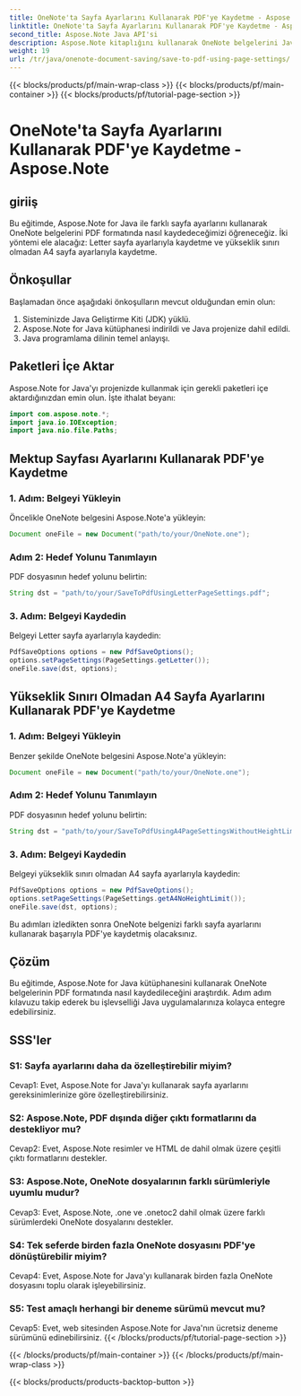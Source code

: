 ```yaml
---
title: OneNote'ta Sayfa Ayarlarını Kullanarak PDF'ye Kaydetme - Aspose.Note
linktitle: OneNote'ta Sayfa Ayarlarını Kullanarak PDF'ye Kaydetme - Aspose.Note
second_title: Aspose.Note Java API'si
description: Aspose.Note kitaplığını kullanarak OneNote belgelerini Java'da PDF'ye nasıl kaydedeceğinizi öğrenin. Farklı sayfa ayarlarına yönelik kod örnekleri içeren adım adım kılavuz.
weight: 19
url: /tr/java/onenote-document-saving/save-to-pdf-using-page-settings/
---
```


{{< blocks/products/pf/main-wrap-class >}}
{{< blocks/products/pf/main-container >}}
{{< blocks/products/pf/tutorial-page-section >}}

# OneNote'ta Sayfa Ayarlarını Kullanarak PDF'ye Kaydetme - Aspose.Note

## giriiş

Bu eğitimde, Aspose.Note for Java ile farklı sayfa ayarlarını kullanarak OneNote belgelerini PDF formatında nasıl kaydedeceğimizi öğreneceğiz. İki yöntemi ele alacağız: Letter sayfa ayarlarıyla kaydetme ve yükseklik sınırı olmadan A4 sayfa ayarlarıyla kaydetme.

## Önkoşullar

Başlamadan önce aşağıdaki önkoşulların mevcut olduğundan emin olun:

1. Sisteminizde Java Geliştirme Kiti (JDK) yüklü.
2. Aspose.Note for Java kütüphanesi indirildi ve Java projenize dahil edildi.
3. Java programlama dilinin temel anlayışı.

## Paketleri İçe Aktar

Aspose.Note for Java'yı projenizde kullanmak için gerekli paketleri içe aktardığınızdan emin olun. İşte ithalat beyanı:

```java
import com.aspose.note.*;
import java.io.IOException;
import java.nio.file.Paths;
```

## Mektup Sayfası Ayarlarını Kullanarak PDF'ye Kaydetme

### 1. Adım: Belgeyi Yükleyin

Öncelikle OneNote belgesini Aspose.Note'a yükleyin:

```java
Document oneFile = new Document("path/to/your/OneNote.one");
```

### Adım 2: Hedef Yolunu Tanımlayın

PDF dosyasının hedef yolunu belirtin:

```java
String dst = "path/to/your/SaveToPdfUsingLetterPageSettings.pdf";
```

### 3. Adım: Belgeyi Kaydedin

Belgeyi Letter sayfa ayarlarıyla kaydedin:

```java
PdfSaveOptions options = new PdfSaveOptions();
options.setPageSettings(PageSettings.getLetter());
oneFile.save(dst, options);
```

## Yükseklik Sınırı Olmadan A4 Sayfa Ayarlarını Kullanarak PDF'ye Kaydetme

### 1. Adım: Belgeyi Yükleyin

Benzer şekilde OneNote belgesini Aspose.Note'a yükleyin:

```java
Document oneFile = new Document("path/to/your/OneNote.one");
```

### Adım 2: Hedef Yolunu Tanımlayın

PDF dosyasının hedef yolunu belirtin:

```java
String dst = "path/to/your/SaveToPdfUsingA4PageSettingsWithoutHeightLimit.pdf";
```

### 3. Adım: Belgeyi Kaydedin

Belgeyi yükseklik sınırı olmadan A4 sayfa ayarlarıyla kaydedin:

```java
PdfSaveOptions options = new PdfSaveOptions();
options.setPageSettings(PageSettings.getA4NoHeightLimit());
oneFile.save(dst, options);
```

Bu adımları izledikten sonra OneNote belgenizi farklı sayfa ayarlarını kullanarak başarıyla PDF'ye kaydetmiş olacaksınız.

## Çözüm

Bu eğitimde, Aspose.Note for Java kütüphanesini kullanarak OneNote belgelerinin PDF formatında nasıl kaydedileceğini araştırdık. Adım adım kılavuzu takip ederek bu işlevselliği Java uygulamalarınıza kolayca entegre edebilirsiniz.

## SSS'ler

### S1: Sayfa ayarlarını daha da özelleştirebilir miyim?

Cevap1: Evet, Aspose.Note for Java'yı kullanarak sayfa ayarlarını gereksinimlerinize göre özelleştirebilirsiniz.

### S2: Aspose.Note, PDF dışında diğer çıktı formatlarını da destekliyor mu?

Cevap2: Evet, Aspose.Note resimler ve HTML de dahil olmak üzere çeşitli çıktı formatlarını destekler.

### S3: Aspose.Note, OneNote dosyalarının farklı sürümleriyle uyumlu mudur?

Cevap3: Evet, Aspose.Note, .one ve .onetoc2 dahil olmak üzere farklı sürümlerdeki OneNote dosyalarını destekler.

### S4: Tek seferde birden fazla OneNote dosyasını PDF'ye dönüştürebilir miyim?

Cevap4: Evet, Aspose.Note for Java'yı kullanarak birden fazla OneNote dosyasını toplu olarak işleyebilirsiniz.

### S5: Test amaçlı herhangi bir deneme sürümü mevcut mu?

Cevap5: Evet, web sitesinden Aspose.Note for Java'nın ücretsiz deneme sürümünü edinebilirsiniz.
{{< /blocks/products/pf/tutorial-page-section >}}

{{< /blocks/products/pf/main-container >}}
{{< /blocks/products/pf/main-wrap-class >}}

{{< blocks/products/products-backtop-button >}}
